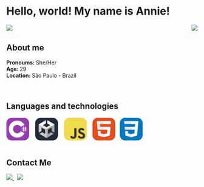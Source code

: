 ### <h1> Hello, world! My name is Annie! </h1>

<div style="display: inline">
  <img  height="200em" src="https://github-readme-stats.vercel.app/api?username=AnnieAlves&layout=compact&langs_count=16&theme=midnight-purple"/>
  <img align="right" height="200em" src="https://github-readme-stats.vercel.app/api/top-langs/?username=AnnieAlves&layout=compact&langs_count=16&theme=midnight-purple"/>
</div>
<br>


<div align:"center">

  <h2> About me </h2>
  <p><strong>Pronoums: </strong> She/Her <br>
  <strong>Age: </strong> 29 <br>
  <strong>Location: </strong> São Paulo - Brazil
  </p>
  <br>
  
  <h2> Languages and technologies </h2>
    <div style="display: inline_block">
      <img align="center" height="60" alt="csharp-icon"  src="https://raw.githubusercontent.com/tandpfun/skill-icons/main/icons/CS.svg"> &nbsp;&nbsp;
      <img align="center" height="60" alt="Unity-icon"  src="https://raw.githubusercontent.com/tandpfun/skill-icons/main/icons/Unity-Dark.svg"> &nbsp;&nbsp;
      <img align="center" height="60" alt="js-icon"  src="https://raw.githubusercontent.com/tandpfun/skill-icons/main/icons/JavaScript.svg"> &nbsp;&nbsp;
      <img align="center" height="60" alt="html-icon" src="https://raw.githubusercontent.com/tandpfun/skill-icons/main/icons/HTML.svg">&nbsp;&nbsp;
      <img align="center" height="60"  alt="css-icon" src="https://raw.githubusercontent.com/tandpfun/skill-icons/main/icons/CSS.svg">  
    </div>
    <br>
    
  <h2> Contact Me </h2>
    <a href = "mailto: annie.a.alves@gmal.com">
      <img height="60" src="https://raw.githubusercontent.com/gauravghongde/social-icons/master/SVG/Color/Gmail.svg">
    </a>&nbsp;
    <a href = "https://www.linkedin.com/in/annie-alves/">
      <img height="60" src="https://raw.githubusercontent.com/gauravghongde/social-icons/master/SVG/Color/LinkedIN.svg">
    </a>

</div>

